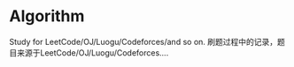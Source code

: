 # Algorithm
Study for LeetCode/OJ/Luogu/Codeforces/and so on.
刷题过程中的记录，题目来源于LeetCode/OJ/Luogu/Codeforces....
